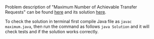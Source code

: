 Problem description of "Maximum Number of Achievable Transfer Requests" can be found [here](https://leetcode.com/problems/maximum-number-of-achievable-transfer-requests/) and its solution [here](https://github.com/aurimas13/Solutions-To-Problems/blob/main/LeetCode/Java%20Solutions/Maximum%20Number%20of%20Achievable%20Transfer%20Requests/maximum.java).

To check the solution in terminal first compile Java file as `javac maximum.java`, then run the command as follows `java Solution` and it will check tests and if the solution works correctly.